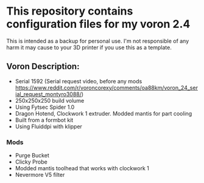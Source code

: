 # This repository contains configuration files for my voron 2.4

This is intended as a backup for personal use. I'm not responsible of any harm it may cause to your 3D printer if you use this as a template.

## Voron Description:
 - Serial 1592 (Serial request video, before any mods https://www.reddit.com/r/voroncorexy/comments/oa88km/voron_24_serial_request_montyro3088/)
 - 250x250x250 build volume
 - Using Fytsec Spider 1.0
 - Dragon Hotend, Clockwork 1 extruder. Modded mantis for part cooling
 - Built from a formbot kit
 - Using Fluiddpi with klipper


 ### Mods
 - Purge Bucket
 - Clicky Probe
 - Modded mantis toolhead that works with clockwork 1
 - Nevermore V5 filter
